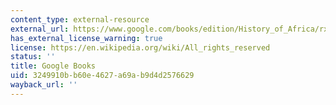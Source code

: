 ```yaml
---
content_type: external-resource
external_url: https://www.google.com/books/edition/History_of_Africa/rxtHEAAAQBAJ?hl=en&gbpv=1
has_external_license_warning: true
license: https://en.wikipedia.org/wiki/All_rights_reserved
status: ''
title: Google Books
uid: 3249910b-b60e-4627-a69a-b9d4d2576629
wayback_url: ''
---
```

